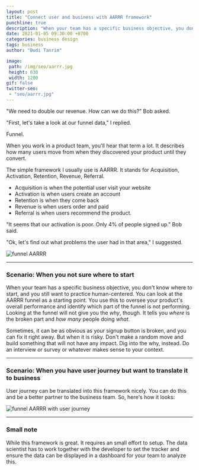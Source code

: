 ```yaml
---
layout: post
title: "Connect user and business with AARRR framework"
punchline: true
description: "When your team has a specific business objective, you don't know where to start, and you still want to practice human-centered. You can look at the AARRR funnel as a starting point."
date: 2021-01-05 09:30:00 +0700
categories: business design
tags: business
author: "Budi Tanrim"

image:
 path: /img/seo/aarrr.jpg
 height: 630
 width: 1200
gif: false
twitter-seo: 
 - "seo/aarrr.jpg"
---
```


"We need to double our revenue. How can we do this?" Bob asked.

"First, let's take a look at our funnel data," I replied.

Funnel.

When you work in a product team, you'll hear that term a lot. It describes how many users move from when they discovered your product until they convert.

The simple framework I usually use is AARRR. It stands for Acquisition, Activation, Retention, Revenue, Referral. 

- Acquisition is when the potential user visit your website
- Activation is when users create an account
- Retention is when they come back
- Revenue is when users order and paid
- Referral is when users recommend the product.

"It seems that our activation is poor. Only 4% of people  signed up." Bob said.

"Ok, let's find out what problems the user had in that area," I suggested.

<div class="img-wrapper m-b-m">
    <img src="https://buditanrim.co/img/post/2021/01/funnel.jpg" alt="funnel AARRR" class="illustration" />
</div>

---

### Scenario: When you not sure where to start
When your team has a specific business objective, you don't know where to start, and you still want to practice human-centered. You can look at the AARRR funnel as a starting point. You use this to oversee your product's overall performance and identify which part of the funnel is not performing. Looking at the funnel will not give you the *why*, though. It tells you *where* is the broken part and *how many* people doing *what*.

Sometimes, it can be as obvious as your signup button is broken, and you can fix it right away. But when it is risky. Don't make a random move and build something that will not have any impact. Dig into the why, instead. Do an interview or survey or whatever makes sense to your context.

---

### Scenario: When you have user journey but want to translate it to business
User journey can be translated into this framework nicely. You can do this and be a better partner to the business team. So, here's how it looks:

<div class="img-wrapper m-b-m">
    <img src="https://buditanrim.co/img/post/2021/01/funnel-journey.jpg" alt="funnel AARRR with user journey" class="illustration" />
</div>

--- 

### Small note
While this framework is great. It requires an small effort to setup. The data scientist has to work together with the developer to set the tracker and ensure the data can be displayed in a dashboard for your team to analyze this.

